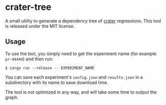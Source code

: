 # crater-tree

A small utility to generate a dependency tree of [crater][crater] regressions.
This tool is released under the MIT license.

[crater]: https://github.com/rust-lang-nursery/crater

## Usage

To use the tool, you simply need to get the experiment name (for example
`pr-44444`) and then run:

```
$ cargo run --release -- EXPERIMENT_NAME
```

You can save each experiment's `config.json` and `results.json` in a
subdirectory with its name to save download time.

The tool is not optimized in any way, and will take some time to output the
graph.
